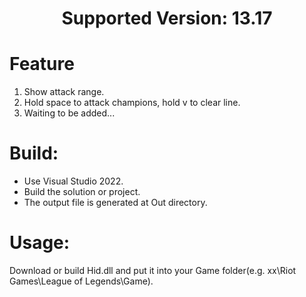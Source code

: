<h1 align="center">Supported Version: 13.17</h1>

# Feature
1. Show attack range.
1. Hold space to attack champions, hold v to clear line.
1. Waiting to be added...

# Build:

+ Use Visual Studio 2022.
+ Build the solution or project.
+ The output file is generated at Out directory.

# Usage:

Download or build Hid.dll and put it into your Game folder(e.g. xx\Riot Games\League of Legends\Game).